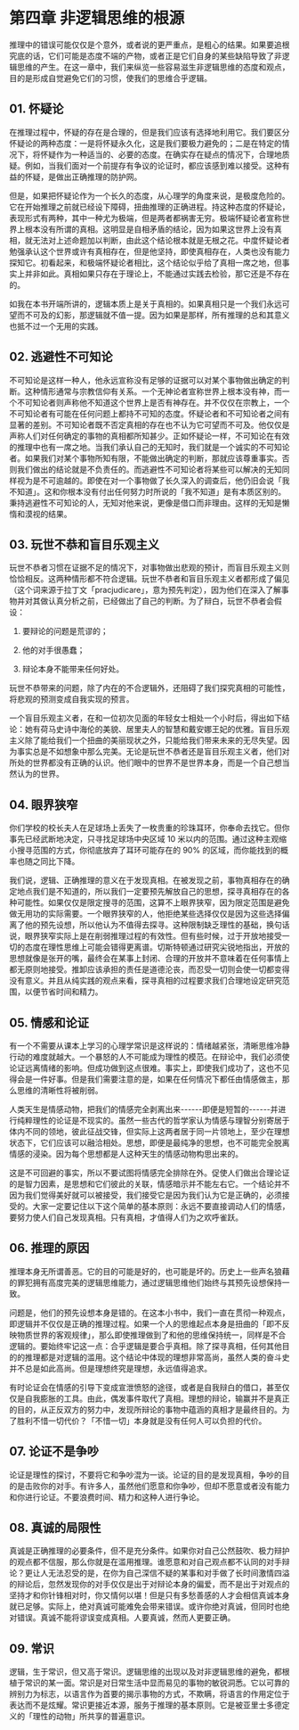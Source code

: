 # 第四章 非逻辑思维的根源

推理中的错误可能仅仅是个意外，或者说的更严重点，是粗心的结果。如果要追根究底的话，它们可能是态度不端的产物，或者正是它们自身的某些缺陷导致了非逻辑思维的产生。在这一章中，我们来纵览一些容易滋生非逻辑思维的态度和观点，目的是形成自觉避免它们的习惯，使我们的思维合乎逻辑。

## 01. 怀疑论

在推理过程中，怀疑的存在是合理的，但是我们应该有选择地利用它。我们要区分怀疑论的两种态度：一是将怀疑永久化，这是我们要极力避免的；二是在特定的情况下，将怀疑作为一种适当的、必要的态度。在确实存在疑点的情况下，合理地质疑。例如，当我们面对一个前提存有争议的论证时，都应该感到难以接受。这种有益的怀疑，是做出正确推理的防护网。

但是，如果把怀疑论作为一个长久的态度，从心理学的角度来说，是极度危险的。它在开始推理之前就已经设下障碍，扭曲推理的正确进程。持这种态度的怀疑论，表现形式有两种，其中一种尤为极端，但是两者都祸害无穷。极端怀疑论者宣称世界上根本没有所谓的真相。这明显是自相矛盾的结论，因为如果这世界上没有真相，就无法对上述命题加以判断，由此这个结论根本就是无根之花。中度怀疑论者勉强承认这个世界或许有真相存在，但是他坚持，即使真相存在，人类也没有能力探知它。初看起来，和极端怀疑论者相比，这个结论似乎给了真相一席之地，但事实上并非如此。真相如果只存在于理论上，不能通过实践去检验，那它还是不存在的。

如我在本书开端所讲的，逻辑本质上是关于真相的。如果真相只是一个我们永远可望而不可及的幻影，那逻辑就不值一提。因为如果是那样，所有推理的总和其意义也抵不过一个无用的实践。

## 02. 逃避性不可知论

不可知论是这样一种人，他永远宣称没有足够的证据可以对某个事物做出确定的判断。这种情形通常与宗教信仰有关系。一个无神论者宣称世界上根本没有神，而一个不可知论者则声称他不知道这个世界上是否有神存在。并不仅仅在宗教上，一个不可知论者有可能在任何问题上都持不可知的态度。怀疑论者和不可知论者之间有显著的差别。不可知论者既不否定真相的存在也不认为它可望而不可及。他仅仅是声称人们对任何确定的事物的真相都所知甚少。正如怀疑论一样，不可知论在有效的推理中也有一席之地。当我们承认自己的无知时，我们就是一个诚实的不可知论者。如果我们对某个事物所知有限，不能做出确定的判断，那就应该尊重事实。否则我们做出的结论就是不负责任的。而逃避性不可知论者将某些可以解决的无知同样视为是不可逾越的。即使在对一个事物做了长久深入的调查后，他仍旧会说「我不知道」。这和你根本没有付出任何努力时所说的「我不知道」是有本质区别的。秉持逃避性不可知论的人，无知对他来说，更像是借口而非理由。这样的无知是懒惰和漠视的结果。

## 03. 玩世不恭和盲目乐观主义

玩世不恭者习惯在证据不足的情况下，对事物做出悲观的预计，而盲目乐观主义则恰恰相反。这两种情形都不符合逻辑。玩世不恭者和盲目乐观主义者都形成了偏见（这个词来源于拉丁文「pracjudicare」，意为预先判定），因为他们在深入了解事物并对其做认真分析之前，已经做出了自己的判断。为了辩白，玩世不恭者会假设：

1) 要辩论的问题是荒谬的；

2) 他的对手很愚蠢；

3) 辩论本身不能带来任何好处。

玩世不恭带来的问题，除了内在的不合逻辑外，还阻碍了我们探究真相的可能性，将悲观的预测变成自我实现的预言。

一个盲目乐观主义者，在和一位初次见面的年轻女士相处一个小时后，得出如下结论：她有荷马史诗中海伦的美貌、居里夫人的智慧和戴安娜王妃的优雅。盲目乐观主义除了能给我们一个扭曲的美丽现状之外，只能给我们带来未来的无尽失望。因为事实总是不如想象中那么完美。无论是玩世不恭者还是盲目乐观主义者，他们对所处的世界都没有正确的认识。他们眼中的世界不是世界本身，而是一个自己想当然认为的世界。

## 04. 眼界狭窄

你们学校的校长夫人在足球场上丢失了一枚贵重的珍珠耳环，你奉命去找它。但你事先已经武断地决定，只寻找足球场中央区域 10 米以内的范围。通过这种主观缩小搜寻范围的方式，你彻底放弃了耳环可能存在的 90% 的区域，而你能找到的概率也随之同比下降。

我们说，逻辑、正确推理的意义在于发现真相。在被发现之前，事物真相存在的确定地点我们是不知道的，所以我们一定要预先解放自己的思想，探寻真相存在的各种可能性。如果仅仅是限定搜寻的范围，这算不上眼界狭窄，因为限定范围是避免做无用功的实际需要。一个眼界狭窄的人，他拒绝某些选择仅仅是因为这些选择偏离了他的预先设想，所以他认为不值得去探寻。这种限制缺乏理性的基础，换句话说，眼界狭窄实际上是在削弱推理过程的有效性。但有些时候，过于开放地接受一切的态度在理性思维上可能会错得更离谱。切斯特顿通过研究尖锐地指出，开放的思想就像是张开的嘴，最终会在某事上封闭、合理的开放并不意味着在任何事情上都无原则地接受。推卸应该承担的责任是道德沦丧，而忍受一切则会使一切都变得没有意义。并且从纯实践的观点来看，探寻真相的过程要求我们合理地设定研究范围，以便节省时间和精力。

## 05. 情感和论证

有一个不需要从课本上学习的心理学常识是这样说的：情绪越紧张，清晰思维冷静行动的难度就越大。一个暴怒的人不可能成为理性的模范。在辩论中，我们必须使论证远离情绪的影响。但成功做到这点很难。事实上，即使我们成功了，这也不见得会是一件好事。但是我们需要注意的是，如果在任何情况下都任由情感做主，那么思维的清晰性将被削弱。

人类天生是情感动物，把我们的情感完全剥离出来------即便是短暂的------并进行纯粹理性的论证是不现实的。虽然一些古代的哲学家认为情感与理智分别寄居于体内不同的领地，彼此征战交锋，但实际上这两者居于同一片领地上，至少在理想状态下，它们应该可以融洽相处。思想，即便是最纯净的思想，也不可能完全脱离情感的浸染。因为每个思想都是人这种天生的情感动物构思出来的。

这是不可回避的事实，所以不要试图将情感完全排除在外。促使人们做出合理论证的是智力因素，是思想和它们彼此的关联，情感暗示并不能左右它。一个结论并不因为我们觉得美好就可以被接受，我们接受它是因为我们认为它是正确的，必须接受的。大家一定要记住以下这个简单的基本原则：永远不要直接调动人们的情感，要努力使人们自己发现真相。只有真相，才值得人们为之欢呼雀跃。

## 06. 推理的原因

推理本身无所谓善恶。它的目的可能是好的，也可能是坏的。历史上一些声名狼藉的罪犯拥有高度完美的逻辑思维能力，通过逻辑思维他们始终与其预先设想保持一致。

问题是，他们的预先设想本身是错的。在这本小书中，我们一直在贯彻一种观点，即逻辑并不仅仅是正确的推理过程。如果一个人的思维起点本身是扭曲的「即不反映物质世界的客观规律」，那么即使推理做到了和他的思维保持统一，同样是不合逻辑的。要始终牢记这一点：合乎逻辑是要合乎真相。除了探寻真相，任何其他目的的推理都是对逻辑的滥用。这个结论中体现的理想非常高尚，虽然人类的奋斗史并不总是如此高尚。但是理想终究是理想，永远值得追求。

有时论证会在情感的引导下变成宣泄愤怒的途径，或者是自我辩白的借口，甚至仅仅是自我膨胀的工具。由此，偶发事件取代了真相。理想的辩论，输赢并不是真正的目的，从正反双方的努力中，发现所辩论的事物中蕴涵的真相才是最终目的。为了胜利不惜一切代价？「不惜一切」本身就是没有任何人可以负担的代价。

## 07. 论证不是争吵

论证是理性的探讨，不要将它和争吵混为一谈。论证的目的是发现真相，争吵的目的是击败你的对手。有许多人，虽然他们愿意和你争吵，但却不愿意或者没有能力和你进行论证。不要浪费时间、精力和这种人进行争论。

## 08. 真诚的局限性

真诚是正确推理的必要条件，但不是充分条件。如果你对自己公然鼓吹、极力辩护的观点都不信服，那么你就是在滥用推理。谁愿意和对自己观点都不认同的对手辩论？更让人无法忍受的是，在你为自己深信不疑的某事和对手做了长时间激情四溢的辩论后，忽然发现你的对手仅仅是出于对辩论本身的偏爱，而不是出于对观点的坚持才和你针锋相对时，你又情何以堪！但是只有多愁善感的人才会相信真诚本身就已足够。实际上，绝对真诚可能难免会带来错误。或许你绝对真诚，但同时也绝对错误。真诚不能将谬误变成真相。人要真诚，然而人更要正确。

## 09. 常识

逻辑，生于常识，但又高于常识。逻辑思维的出现以及对非逻辑思维的避免，都根植于常识的某一面。常识是对日常生活中显而易见的事物的敏锐洞悉。它以可靠的辨别力为标志，以语言作为首要的揭示事物的方式，不欺瞒，将语言的作用定位于表达而不是炫耀。常识更接近本源，服务于推理的基本原则。它是被亚里士多德定义的「理性的动物」所共享的普遍意识。



